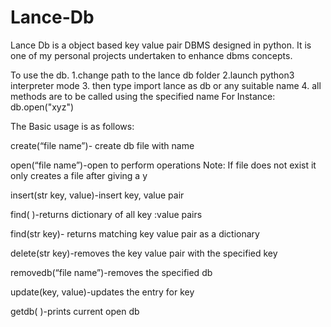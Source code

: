 # Lance-Db
Lance Db is a object based key value pair DBMS designed in python. It is one of my personal projects undertaken to enhance dbms concepts.

To use the db.
1.change path to the lance db folder
2.launch python3 interpreter mode
3. then type import lance as db or any suitable name
4. all methods are to be called using the specified name
For Instance: db.open("xyz")

The Basic usage is as follows:

create(“file name”)- create db file with name

open(“file name”)-open to perform operations Note: If file does not exist it only creates a file after giving a y


insert(str key,<generic> value)-insert key, value pair

find( )-returns dictionary of all key :value pairs

find(str key)- returns matching key value pair as a dictionary

delete(str key)-removes the key value pair with the specified key

removedb(“file name”)-removes the specified db 

update(key, value)-updates the entry for key

getdb( )-prints current open db
